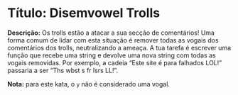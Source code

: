 # Título: Disemvowel Trolls

**Descrição:** 
Os trolls estão a atacar a sua secção de comentários!
Uma forma comum de lidar com esta situação é remover todas as vogais dos comentários dos trolls, neutralizando a ameaça.
A tua tarefa é escrever uma função que recebe uma string e devolve uma nova string com todas as vogais removidas.
Por exemplo, a cadeia “Este site é para falhados LOL!” passaria a ser “Ths wbst s fr lsrs LL!”.

**Nota:** para este kata, o `y` não é considerado uma vogal.